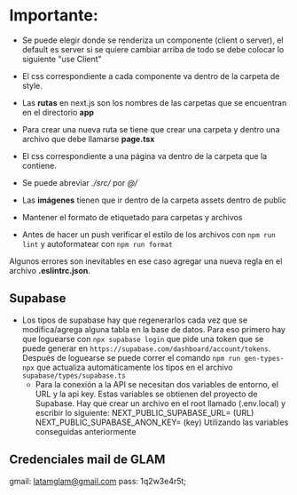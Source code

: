 # Importante:

- Se puede elegir donde se renderiza un componente (client o server), el default es server si se quiere cambiar arriba de todo se debe colocar lo siguiente "use Client"

- El css correspondiente a cada componente va dentro de la carpeta de style.

- Las **rutas** en next.js son los nombres de las carpetas que se encuentran en el directorio **app**

- Para crear una nueva ruta se tiene que crear una carpeta y dentro una archivo que debe llamarse **page.tsx**

- El css correspondiente a una página va dentro de la carpeta que la contiene.

- Se puede abreviar _./src/_ por _@/_

- Las **imágenes** tienen que ir dentro de la carpeta assets dentro de public

- Mantener el formato de etiquetado para carpetas y archivos

- Antes de hacer un push verificar el estilo de los archivos con `npm run lint` y autoformatear con `npm run format`

Algunos errores son inevitables en ese caso agregar una nueva regla en el archivo **.eslintrc.json**.

## Supabase

- Los tipos de supabase hay que regenerarlos cada vez que se modifica/agrega alguna tabla en la base de datos.
  Para eso primero hay que loguearse con `npx supabase login` que pide una token que se puede generar en `https://supabase.com/dashboard/account/tokens`. Después de loguearse se puede correr el comando `npm run gen-types-npx` que actualiza automáticamente los tipos en el archivo `supabase/types/supabase.ts`
  - Para la conexión a la API se necesitan dos variables de entorno, el URL y la api key. Estas variables se obtienen del proyecto de Supabase. Hay que crear un archivo en el root llamado (.env.local) y escribir lo siguiente:
NEXT_PUBLIC_SUPABASE_URL= (URL)
NEXT_PUBLIC_SUPABASE_ANON_KEY= (key)
Utilizando las variables conseguidas anteriormente 

## Credenciales mail de GLAM

gmail: latamglam@gmail.com
pass: 1q2w3e4r5t;
